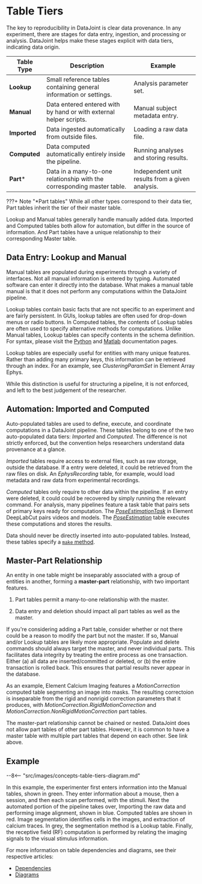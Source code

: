 # Table Tiers

The key to reproducibility in DataJoint is clear data provenance. In any experiment,
there are stages for data entry, ingestion, and processing or analysis. DataJoint
helps make these stages explicit with data tiers, indicating data origin.

| Table Type   | Description                                                            | Example                                         |
|--------------|------------------------------------------------------------------------| ------------------------------------------------|
| **Lookup**   | Small reference tables containing general information or settings.     | Analysis parameter set.                         |
| **Manual**   | Data entered entered with by hand or with external helper scripts.     | Manual subject metadata entry.                  |
| **Imported** | Data ingested automatically from outside files.                        | Loading a raw data file.                        |
| **Computed** | Data computed automatically entirely inside the pipeline.              | Running analyses and storing results.           |  
| **Part**\*   | Data in a many-to-one relationship with the corresponding master table.| Independent unit results from a given analysis. |

<!--??? is note block, + means open on page load -->
???+ Note "\*Part tables"
    While all other types correspond to their data tier, Part tables inherit the
    tier of their master table.

Lookup and Manual tables generally handle manually added data. Imported and Computed
tables both allow for automation, but differ in the source of information. And Part
tables have a unique relationship to their corresponding Master table.

## Data Entry: Lookup and Manual

Manual tables are populated during experiments through a variety of interfaces. Not all
manual information is entered by typing. Automated software can enter it directly into
the database. What makes a manual table manual is that it does not perform any
computations within the DataJoint pipeline. 

Lookup tables contain basic facts that are not specific to an experiment and are fairly
persistent. In GUIs, lookup tables are often used for drop-down menus or radio buttons.
In Computed tables, the contents of Lookup tables are often used to specify alternative
methods for computations. Unlike Manual tables, Lookup tables can specify contents in
the schema definition. For syntax, please visit the 
[Python](https://datajoint.com/docs/core/datajoint-python/) and 
[Matlab](https://datajoint.com/docs/core/datajoint-matlab/) documentation pages.

Lookup tables are especially useful for entities with many unique features. Rather than
adding many primary keys, this information can be retrieved through an index. For an
example, see *ClusteringParamSet* in Element Array Ephys.

<!-- TODO: Add link to ephys ClusteringParamSet -->

While this distinction is useful for structuring a pipeline, it is not enforced, and
left to the best judgement of the researcher.

## Automation: Imported and Computed

Auto-populated tables are used to define, execute, and coordinate computations in a
DataJoint pipeline. These tables belong to one of the two auto-populated data tiers:
*Imported* and *Computed*. The difference is not strictly enforced, but the convention
helps researchers understand data provenance at a glance.

*Imported* tables require access to external files, such as raw storage, outside the
 database. If a entry were deleted, it could be retrieved from the raw files on disk.
 An *EphysRecording* table, for example, would load metadata and raw data from
 experimental recordings. 

<!-- TODO: Add link to EphysRecording -->

*Computed* tables only require to other data within the pipeline. If an entry were
 deleted, it could could be recovered by simply running the relevant command. For 
 analysis, many pipelines feature a task table that pairs sets of primary keys ready
 for computation. The
 [*PoseEstimationTask*](https://datajoint.com/docs/elements/element-deeplabcut/0.2/api/element_deeplabcut/model/#element_deeplabcut.model.PoseEstimationTask)
 in Element DeepLabCut pairs videos and models. The 
 [*PoseEstimation*](https://datajoint.com/docs/elements/element-deeplabcut/0.2/api/element_deeplabcut/model/#element_deeplabcut.model.PoseEstimationTask)
 table executes these computations and stores the results.

Data should never be directly inserted into auto-populated tables. Instead, these tables
specify a [`make` method](./make-method). 

## Master-Part Relationship

An entity in one table might be inseparably associated with a group of entities in
another, forming a **master-part** relationship, with two important features.

1. Part tables permit a many-to-one relationship with the master. 

2. Data entry and deletion should impact all part tables as well as the master. 

If you're considering adding a Part table, consider whether or not there could be a
reason to modify the part but not the master. If so, Manual and/or Lookup tables are
likely more appropriate. Populate and delete commands should always target the master,
and never individual parts. This facilitates data integrity by treating the entire
process as one transaction. Either (a) all data are inserted/committed or deleted, or
(b) the entire transaction is rolled back. This ensures that partial results never
appear in the database.

As an example, Element Calcium Imaging features a *MotionCorrection* computed table
segmenting an image into masks. The resulting correctoion is inseparable from the rigid
and nonrigid correction parameters that it produces, with
*MotionCorrection.RigidMotionCorrection* and *MotionCorrection.NonRigidMotionCorrection*
 part tables. 

<!-- TODO: Add calcium imaging link -->

The master-part relationship cannot be chained or nested. DataJoint does not allow part
tables of other part tables. However, it is common to have a master table with multiple
part tables that depend on each other. See link above.

## Example

--8<-- "src/images/concepts-table-tiers-diagram.md"

In this example, the experimenter first enters information into the Manual tables, shown
in green. They enter information about a mouse, then a session, and then each scan
performed, with the stimuli. Next the automated portion of the pipeline takes over,
Importing the raw data and performing image alignment, shown in blue. Computed tables
are shown in red. Image segmentation identifies cells in the images, and extraction of
calcium traces. In grey, the segmentation method is a Lookup table. Finally, the
receptive field (RF) computation is performed by relating the imaging signals to the
visual stimulus information.

For more information on table dependencies and diagrams, see their respective articles:

- [Dependencies](../getting-started/dependencies)
- [Diagrams](../getting-started/diagrams)
